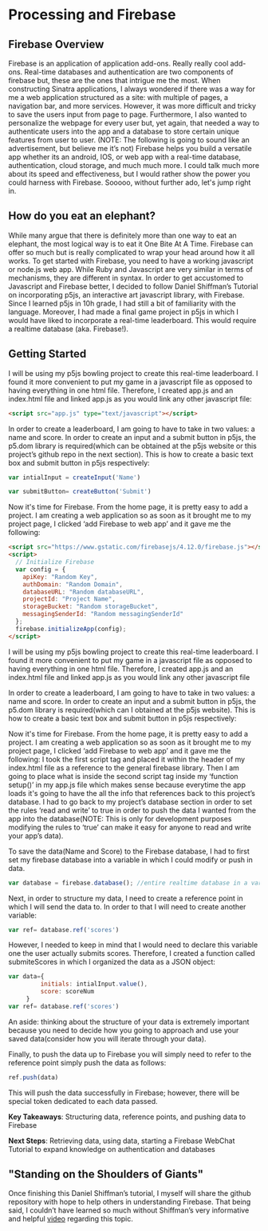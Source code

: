 # Processing and Firebase

## Firebase Overview

Firebase is an application of application add-ons. Really really cool add-ons. Real-time databases and authentication are two components of firebase but, these are the ones that intrigue me the most. 
When constructing Sinatra applications, I always wondered if there was a way for me a web application structured as a site: with multiple of pages, a navigation bar, and more services.
However, it was more difficult and tricky to save the users input from page to page.
Furthermore, I also wanted to personalize the webpage for every user but, yet again, that needed a way to authenticate users into the app and a database to store certain unique features from user to user. (NOTE: The following is going to sound like an advertisement, but believe me it’s not) 
Firebase helps you build a versatile app whether its an android, IOS, or web app with a real-time database, authentication, cloud storage, and much much more. I could talk much more about its speed and effectiveness, but I would rather show the power you could harness with Firebase. Sooooo, without further ado, let's jump right in.  

## How do you eat an elephant?

While many argue that there is definitely more than one way to eat an elephant, the most logical way is to eat it One Bite At A Time. 
Firebase can offer so much but is really complicated to wrap your head around how it all works. To get started with Firebase, you need to have a working javascript or node.js web app. 
While Ruby and Javascript are very similar in terms of mechanisms, they are different in syntax. In order to get accustomed to Javascript and Firebase better, I decided to follow Daniel Shiffman’s Tutorial on incorporating p5js, an interactive art javascript library, with Firebase.
Since I learned p5js in 10h grade, I had still a bit of familiarity with the language. Moreover, I had made a final game project in p5js in which I would have liked to incorporate a real-time leaderboard. This would require a realtime database (aka. Firebase!).

## Getting Started

I will be using my p5js bowling project to create this real-time leaderboard. I found it more convenient to put my game in a javascript file as opposed to having everything in one html file. Therefore, I created app.js and an index.html file and linked app.js as you would link any other javascript file: 

```html
<script src="app.js" type="text/javascript"></script>
```
 
In order to create a leaderboard, I am going to have to take in two values: a name and score. In order to create an input and a submit button in p5js, the p5.dom library is required(which can be obtained at the p5js website or this project’s github repo in the next section). This is how to create a basic text box and submit button in p5js respectively:

``` javascript
var intialInput = createInput('Name')

var submitButton= createButton('Submit')
```
Now it's time for Firebase. From the home page, it is pretty easy to add a project. I am creating a web application so as soon as it brought me to my project page, I clicked ‘add Firebase to web app’ and it gave me the following:

``` html
<script src="https://www.gstatic.com/firebasejs/4.12.0/firebase.js"></script>
<script>
  // Initialize Firebase
  var config = {
    apiKey: "Random Key",
    authDomain: "Random Domain",
    databaseURL: "Random databaseURL",
    projectId: "Project Name",
    storageBucket: "Random storageBucket",
    messagingSenderId: "Random messagingSenderId"
  };
  firebase.initializeApp(config);
</script>
```

I will be using my p5js bowling project to create this real-time leaderboard. I found it more convenient to put my game in a javascript file as opposed to having everything in one html file. Therefore, I created app.js and an index.html file and linked app.js as you would link any other javascript file

In order to create a leaderboard, I am going to have to take in two values: a name and score. In order to create an input and a submit button in p5js, the p5.dom library is required(which can I obtained at the p5js website). This is how to create a basic text box and submit button in p5js respectively:

Now it's time for Firebase. From the home page, it is pretty easy to add a project. I am creating a web application so as soon as it brought me to my project page, I clicked ‘add Firebase to web app’ and it gave me the following:
I took the first script tag and placed it within the header of my index.html file as a reference to the general firebase library. Then I am going to place what is inside the second script tag inside my ‘function setup()’ in my app.js file which makes sense because everytime the app loads it's going to have the all the info that references back to this project’s database. I had to go back to my project’s database section in order to set the rules ‘read and write’ to true in order to push the data I wanted from the app into the database(NOTE: This is only for development purposes modifying the rules to ‘true’ can make it easy for anyone to read and write your app’s data).

To save the data(Name and Score) to the Firebase database, I had to first set my firebase database into a variable in which I could modify or push in data. 

```javascript
var database = firebase.database(); //entire realtime database in a variable
```

Next, in order to structure my data, I need to create a reference point in which I will send the data to. In order to that I will need to create another variable: 

```javascript
var ref= database.ref('scores')
```
However, I needed to keep in mind that I would need to declare this variable one the user actually submits scores. Therefore, I created a function called submiteScores in which I organized the data as a JSON object:   

``` javascript
var data={
         initials: intialInput.value(),
         score: scoreNum
     }
var ref= database.ref('scores')
```
An aside: thinking about the structure of your data is extremely important because you need to decide how you going to approach and use your saved data(consider how you will iterate through your data).

Finally, to push the data up to Firebase you will simply need to refer to the reference point simply push the data as follows:
```javascript
ref.push(data)
```

This will push the data successfully in Firebase; however, there will be special token dedicated to each data passed.

__Key Takeaways__: Structuring data, reference points, and pushing data to Firebase

__Next Steps__: Retrieving data, using data, starting a Firebase WebChat Tutorial to expand knowledge on authentication and databases  


## "Standing on the Shoulders of Giants"

Once finishing this Daniel Shiffman’s tutorial, I myself will share the github repository with hope to help others in understanding Firebase. That being said, I couldn’t have learned so much without Shiffman’s very informative and helpful [video](https://www.youtube.com/watch?v=7lEU1UEw3YI) regarding this topic.  



